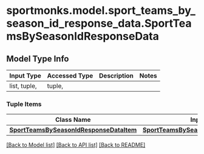 # sportmonks.model.sport_teams_by_season_id_response_data.SportTeamsBySeasonIdResponseData

## Model Type Info
Input Type | Accessed Type | Description | Notes
------------ | ------------- | ------------- | -------------
list, tuple,  | tuple,  |  | 

### Tuple Items
Class Name | Input Type | Accessed Type | Description | Notes
------------- | ------------- | ------------- | ------------- | -------------
[**SportTeamsBySeasonIdResponseDataItem**](SportTeamsBySeasonIdResponseDataItem.md) | [**SportTeamsBySeasonIdResponseDataItem**](SportTeamsBySeasonIdResponseDataItem.md) | [**SportTeamsBySeasonIdResponseDataItem**](SportTeamsBySeasonIdResponseDataItem.md) |  | 

[[Back to Model list]](../../README.md#documentation-for-models) [[Back to API list]](../../README.md#documentation-for-api-endpoints) [[Back to README]](../../README.md)

